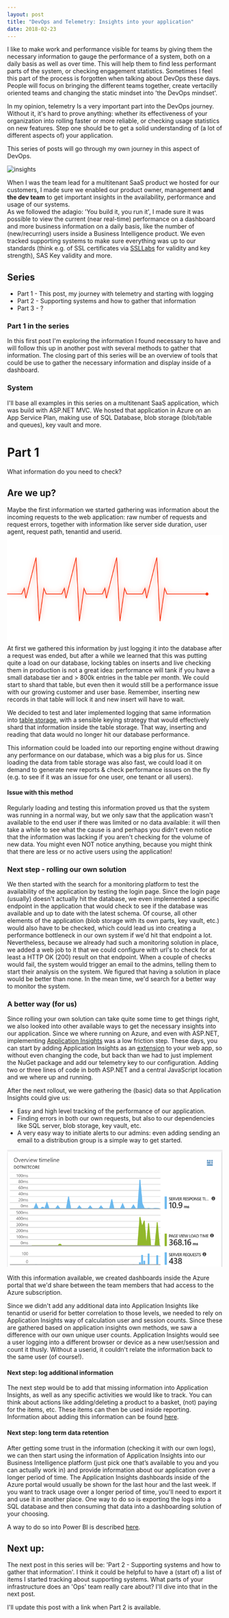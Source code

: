 ```yaml
---
layout: post
title: "DevOps and Telemetry: Insights into your application"
date: 2018-02-23
---
```


I like to make work and performance visible for teams by giving them the necessary information to gauge the performance of a system, both on a daily basis as well as over time. This will help them to find less performant parts of the system, or checking engagement statistics. Sometimes I feel this part of the process is forgotten when talking about DevOps these days. People will focus on bringing the different teams together, create vertacilly oriented teams and changing the static mindset into 'the DevOps mindset'.  

In my opinion, telemetry Is a very important part into the DevOps journey. Without it, it's hard to prove anything: whether its effectiveness of your organization into rolling faster or more reliable, or checking usage statistics on new features. Step one should be to get a solid understanding of (a lot of different aspects of) your application. 

This series of posts will go through my own journey in this aspect of DevOps. 

![insights](/images/20180314_02.jpeg)

When I was the team lead for a multitenant SaaS product we hosted for our customers, I made sure we enabled our product owner, management **and the dev team** to get important insights in the availability, performance and usage of our systems.  
As we followed the adagio: 'You build it, you run it', I made sure it was possible to view the current (near real-time) performance on a dashboard and more business information on a daily basis, like the number of (new/recurring) users inside a Business Intelligence product. We even tracked supporting systems to make sure everything was up to our standards (think e.g. of SSL certificates via [SSLLabs](https://www.ssllabs.com/) for validity and key strength), SAS Key validity and more.


## Series
* Part 1 - This post, my journey with telemetry and starting with logging
* Part 2 - Supporting systems and how to gather that information
* Part 3 - ?

### Part 1 in the series
In this first post I'm exploring the information I found necessary to have and will follow this up in another post with several methods to gather that information. The closing part of this series will be an overview of tools that could be use to gather the necessary information and display inside of a dashboard.

### System
I'll base all examples in this series on a multitenant SaaS application, which was build with ASP.NET MVC. We hosted that application in Azure on an App Service Plan, making use of SQL Database, blob storage (blob/table and queues), key vault and more. 

# Part 1
What information do you need to check?	

## Are we up?
Maybe the first information we started gathering was information about the incoming requests to the web application: raw number of requests and request errors, together with information like server side duration, user agent, request path, tenantid and userid. 
![health](/images/20180314_health.png)  
At first we gathered this information by just logging it into the database after a request was ended, but after a while we learned that this was putting quite a load on our database, locking tables on inserts and live checking them in production is not a great idea: performance will tank if you have a small database tier and > 800k entries in the table per month. We could start to shard that table, but even then it would still be a performance issue with our growing customer and user base. Remember, inserting new records in that table will lock it and new insert will have to wait. 

We decided to test and later implemented logging that same information into [table storage](https://azure.microsoft.com/en-us/services/storage/tables/), with a sensible keying strategy that would effectively shard that information inside the table storage. That way, inserting and reading that data would no longer hit our database performance.

This information could be loaded into our reporting engine without drawing any performance on our database, which was a big plus for us. Since loading the data from table storage was also fast, we could load it on demand to generate new reports & check performance issues on the fly (e.g. to see if it was an issue for one user, one tenant or all users). 

#### Issue with this method
Regularly loading and testing this information proved us that the system was running in a normal way, but we only saw that the application wasn't available to the end user if there was limited or no data available: it will then take a while to see what the cause is and perhaps you didn't even notice that the information was lacking if you aren't checking for the volume of new data. You might even NOT notice anything, because you might think that there are less or no active users using the application!

### Next step - rolling our own solution
We then started with the search for a monitoring platform to test the availability of the application by testing the login page. Since the login page (usually) doesn't actually hit the database, we even implemented a specific endpoint in the application that would check to see if the database was available and up to date with the latest schema. Of course, all other elements of the application (blob storage with its own parts, key vault, etc.) would also have to be checked, which could lead us into creating a performance bottleneck in our own system if we'd hit that endpoint a lot. Nevertheless, because we already had  such a monitoring solution in place, we added a web job to it that we could configure with url's to check for at least a HTTP OK (200) result on that endpoint. When a couple of checks would fail, the system would trigger an email to the admins, telling them to start their analysis on the system. We figured that having a solution in place would be better than none. In the mean time, we'd search for a better way to monitor the system.

### A better way (for us)
Since rolling your own solution can take quite some time to get things right, we also looked into other available ways to get the necessary insights into our application. Since we where running on Azure, and even with ASP.NET, implementing [Application Insights](https://azure.microsoft.com/en-us/services/application-insights/) was a low friction step. These days, you can start by adding Application Insights as an [extension](https://azure.microsoft.com/en-us/blog/azure-web-sites-extensions/) to your web app, so without even changing the code, but back than we had to just implement the NuGet package and add our telemetry key to our configuration. Adding two or three lines of code in both ASP.NET and a central JavaScript location and we where up and running.

After the next rollout, we were gathering the (basic) data so that Application Insights could give us:
* Easy and high level tracking of the performance of our application.
* Finding errors in both our own requests, but also to our dependencies like SQL server, blob storage, key vault, etc.
* A very easy way to initiate alerts to our admins: even adding sending an email to a distribution group is a simple way to get started.


![insights](/images/20180314_03.png)

With this information available, we created dashboards inside the Azure portal that we'd share between the team members that had access to the Azure subscription.

Since we didn't add any additional data into Application Insights like tenantid or userid for better correlation to those levels, we needed to rely on Application Insights way of calculation user and session counts. Since these are gathered based on application insights own methods, we saw a difference with our own unique user counts. Application Insights would see a user logging into a different browser or device as a new user/session and count it thusly. Without a userid, it couldn't relate the information back to the same user (of course!). 

#### Next step: log additional information
The next step would be to add that missing information into Application Insights, as well as any specific activities we would like to track. You can think about actions like adding/deleting a product to a basket, (not) paying for the items, etc. These items can then be used inside reporting.
Information about adding this information can be found [here](https://docs.microsoft.com/en-us/azure/application-insights/app-insights-api-custom-events-metrics).

#### Next step: long term data retention
After getting some trust in the information (checking it with our own logs), we can then start using the information of Application Insights into our Business Intelligence platform (just pick one that’s available to you and you can actually work in) and provide information about our application over a longer period of time. The Application Insights dashboards inside of the Azure portal would usually be shown for the last hour and the last week. If you want to track usage over a longer period of time, you'll need to export it and use it in another place.  One way to do so is exporting the logs into a SQL database and then consuming that data into a dashboarding solution of your choosing.  

A way to do so into Power BI is described [here](https://www.patrickvankleef.com/2017/12/04/use-power-bi-to-build-interactive-visualizations-based-on-application-insights-telemetry-data/).


## Next up:
The next post in this series will be: 'Part 2 - Supporting systems and how to gather that information'. I think it could be helpful to have a (start of) a list of items I started tracking about supporting systems. What parts of your infrastructure does an 'Ops' team really care about? I'll dive into that in the next post.

I'll update this post with a link when Part 2 is available. 